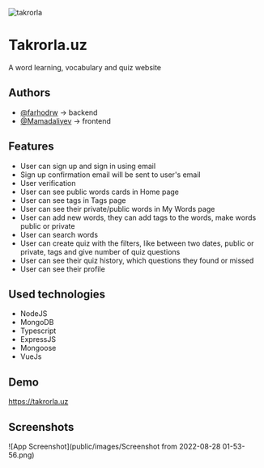 
![takrorla](https://takrorla.uz/img/logo.c52c114b.png)


# Takrorla.uz

A word learning, vocabulary and quiz website

## Authors

- [@farhodrw](https://www.github.com/farhodrw) -> backend
- [@Mamadaliyev](https://www.github.com/Mamadaliyev) -> frontend


## Features

- User can sign up and sign in using email
- Sign up confirmation email will be sent to user's email
- User verification
- User can see public words cards in Home page
- User can see tags in Tags page
- User can see their private/public words in My Words page
- User can add new words, they can add tags to the words, make words public or private
- User can search words 
- User can create quiz with the filters, like between two dates, public or private, tags and give number of quiz questions
- User can see their quiz history, which questions they found or missed
- User can see their profile


## Used technologies

- NodeJS
- MongoDB
- Typescript
- ExpressJS
- Mongoose
- VueJs
## Demo

https://takrorla.uz


## Screenshots

![App Screenshot](public/images/Screenshot from 2022-08-28 01-53-56.png)

